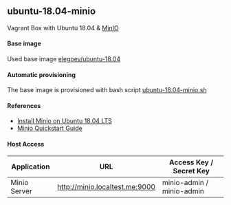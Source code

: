 ## ubuntu-18.04-minio
Vagrant Box with Ubuntu 18.04 & [MinIO](https://min.io/)

#### Base image
Used base image [elegoev/ubuntu-18.04](https://app.vagrantup.com/elegoev/boxes/ubuntu-18.04)

#### Automatic provisioning
The base image is provisioned with bash script [ubuntu-18.04-minio.sh](https://github.com/elegoev/vagrant-ubuntu/blob/master/vagrant-ubuntu1804-minio/provisioning/ubuntu-18.04-minio.sh)

#### References
  - [Install Minio on Ubuntu 18.04 LTS](https://linuxhint.com/install_minio_ubuntu_1804)
  - [Minio Quickstart Guide](https://docs.min.io/docs/minio-quickstart-guide)


#### Host Access
| Application          | URL                            | Access Key / Secret Key        |
|----------------------|--------------------------------|--------------------------------|
| Minio Server         | http://minio.localtest.me:9000 | minio-admin / minio-admin      |

